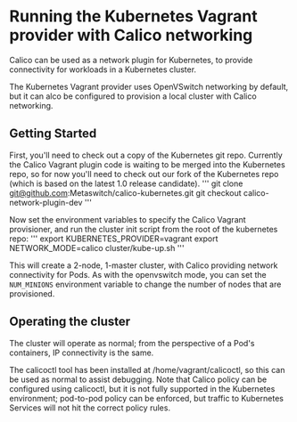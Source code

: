 # Running the Kubernetes Vagrant provider with Calico networking
Calico can be used as a network plugin for Kubernetes, to provide connectivity for workloads in a Kubernetes cluster.

The Kubernetes Vagrant provider uses OpenVSwitch networking by default, but it can alco be configured to provision a local cluster with Calico networking.

## Getting Started
First, you'll need to check out a copy of the Kubernetes git repo. Currently the Calico Vagrant plugin code is waiting to be merged into the Kubernetes repo, so for now you'll need to check out our fork of the Kubernetes repo (which is based on the latest 1.0 release candidate).
'''
git clone git@github.com:Metaswitch/calico-kubernetes.git
git checkout calico-network-plugin-dev
'''

Now set the environment variables to specify the Calico Vagrant provisioner, and run the cluster init script from the root of the kubernetes repo:
'''
export KUBERNETES_PROVIDER=vagrant
export NETWORK_MODE=calico
cluster/kube-up.sh
'''

This will create a 2-node, 1-master cluster, with Calico providing network connectivity for Pods. As with the openvswitch mode, you can set the `NUM_MINIONS` environment variable to change the number of nodes that are provisioned.

## Operating the cluster
The cluster will operate as normal; from the perspective of a Pod's containers, IP connectivity is the same.

The calicoctl tool has been installed at /home/vagrant/calicoctl, so this can be used as normal to assist debugging. Note that Calico policy can be configured using calicoctl, but it is not fully supported in the Kubernetes environment; pod-to-pod policy can be enforced, but traffic to Kubernetes Services will not hit the correct policy rules.

